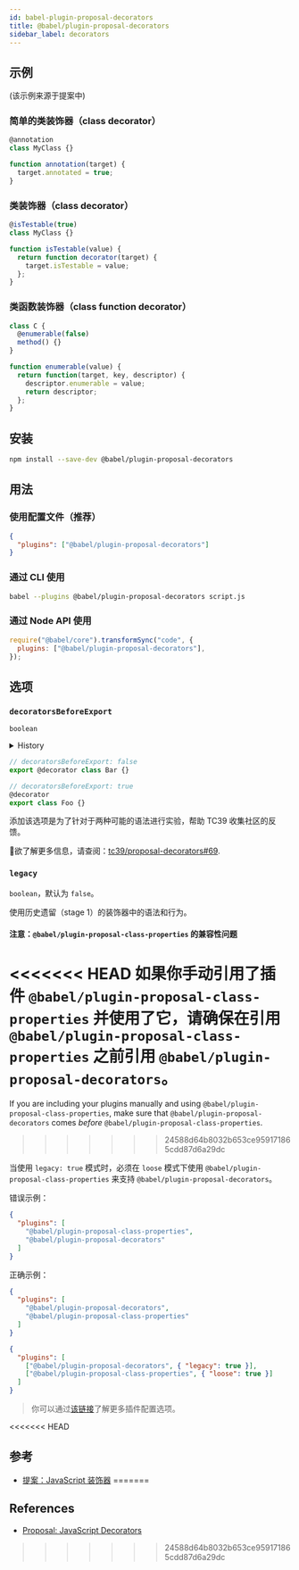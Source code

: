 ```yaml
---
id: babel-plugin-proposal-decorators
title: @babel/plugin-proposal-decorators
sidebar_label: decorators
---
```


## 示例

(该示例来源于提案中)

### 简单的类装饰器（class decorator）

```js
@annotation
class MyClass {}

function annotation(target) {
  target.annotated = true;
}
```

### 类装饰器（class decorator）

```js
@isTestable(true)
class MyClass {}

function isTestable(value) {
  return function decorator(target) {
    target.isTestable = value;
  };
}
```

### 类函数装饰器（class function decorator）

```js
class C {
  @enumerable(false)
  method() {}
}

function enumerable(value) {
  return function(target, key, descriptor) {
    descriptor.enumerable = value;
    return descriptor;
  };
}
```

## 安装

```sh
npm install --save-dev @babel/plugin-proposal-decorators
```

## 用法

### 使用配置文件（推荐）

```json
{
  "plugins": ["@babel/plugin-proposal-decorators"]
}
```

### 通过 CLI 使用

```sh
babel --plugins @babel/plugin-proposal-decorators script.js
```

### 通过 Node API 使用

```javascript
require("@babel/core").transformSync("code", {
  plugins: ["@babel/plugin-proposal-decorators"],
});
```

## 选项

### `decoratorsBeforeExport`

`boolean`

<details>
  <summary>History</summary>
| Version | Changes |
| --- | --- |
| `v7.2.0` | `decoratorsBeforeExport` must be specified. Before that it defaults to `false` |
</details>

```js
// decoratorsBeforeExport: false
export @decorator class Bar {}

// decoratorsBeforeExport: true
@decorator
export class Foo {}
```

添加该选项是为了针对于两种可能的语法进行实验，帮助 TC39 收集社区的反馈。

欲了解更多信息，请查阅：[tc39/proposal-decorators#69](https://github.com/tc39/proposal-decorators/issues/69).

### `legacy`

`boolean`，默认为 `false`。

使用历史遗留（stage 1）的装饰器中的语法和行为。

#### 注意：`@babel/plugin-proposal-class-properties` 的兼容性问题

<<<<<<< HEAD
如果你手动引用了插件 `@babel/plugin-proposal-class-properties` 并使用了它，请确保在引用 `@babel/plugin-proposal-class-properties` 之前引用 `@babel/plugin-proposal-decorators`。
=======
If you are including your plugins manually and using `@babel/plugin-proposal-class-properties`, make sure that `@babel/plugin-proposal-decorators` comes _before_ `@babel/plugin-proposal-class-properties`.
>>>>>>> 24588d64b8032b653ce959171865cdd87d6a29dc

当使用 `legacy: true` 模式时，必须在 `loose` 模式下使用 `@babel/plugin-proposal-class-properties` 来支持 `@babel/plugin-proposal-decorators`。

错误示例：

```json
{
  "plugins": [
    "@babel/plugin-proposal-class-properties",
    "@babel/plugin-proposal-decorators"
  ]
}
```

正确示例：

```json
{
  "plugins": [
    "@babel/plugin-proposal-decorators",
    "@babel/plugin-proposal-class-properties"
  ]
}
```

```json
{
  "plugins": [
    ["@babel/plugin-proposal-decorators", { "legacy": true }],
    ["@babel/plugin-proposal-class-properties", { "loose": true }]
  ]
}
```

> 你可以通过[该链接](https://babeljs.io/docs/en/plugins#plugin-options)了解更多插件配置选项。

<<<<<<< HEAD
## 参考

* [提案：JavaScript 装饰器](https://github.com/wycats/javascript-decorators/blob/master/README.md)
=======
## References

- [Proposal: JavaScript Decorators](https://github.com/wycats/javascript-decorators/blob/master/README.md)
>>>>>>> 24588d64b8032b653ce959171865cdd87d6a29dc
